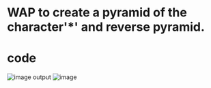 # WAP to create a pyramid of the character'*' and reverse pyramid.
# code
![image](https://github.com/user-attachments/assets/c1fde827-fae7-4669-8a38-5dbbe4dad053)
output
![image](https://github.com/user-attachments/assets/8a2aff5f-9e90-41ae-a943-bca13ac3906e)
